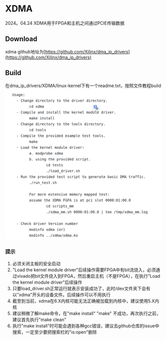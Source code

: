 # XDMA

2024。04.24
XDMA用于FPGA和主机之间通过PCIE传输数据

## Download

xdma github地址为[https://github.com/Xilinx/dma_ip_drivers](https://github.com/Xilinx/dma_ip_drivers)

## Build

在dma_ip_drivers/XDMA/linux-kernel下有一个readme.txt，按照文件教程build
![xdma_build](images/build_xdma/xdma_build.png)

### 提示

1. 必须关闭主板的安全启动
2. "Load the kernel module driver"后续操作需要FPGA中有bit流烧入，必须通过vivado把bit文件烧入到FPGA，然后重启主机（不是FPGA），在执行"Load the kernel module driver"后续操作
3. 只要load_driver.sh正常运行就表示安装成功了，此时/dev文件夹下会有以"xdma"开头的设备文件。后续操作可以不用执行
4. 截至到当前，xdma在6.X内核可能无法正确被加载到内核中，建议使用5.X内核
5. 建议稍微了解make命令，在"make install" "make" 不成功，再次执行之前，建议首先执行"make clean"
6. 执行"make install"时可能会遇到各种gcc错误，建议去github仓库的issue中搜索，一定至少要把搜索栏的"is:open"删除
